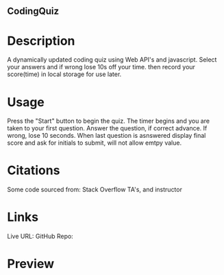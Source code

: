 ## CodingQuiz
# Description
 A dynamically updated coding quiz using Web API's and javascript. Select your answers and if wrong lose 10s off your time. then record your score(time) in local storage for use later.

# Usage 
Press the "Start" button to begin the quiz.
The timer begins and you are taken to your first question.
Answer the question, if correct advance. If wrong, lose 10 seconds.
When last question is asnswered display final score and ask for initials to submit, will not allow emtpy value.

# Citations
Some code sourced from:
Stack Overflow
TA's, and instructor

# Links
Live URL: 
GitHub Repo:

# Preview
